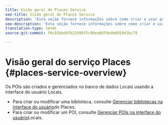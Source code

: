 ```yaml
---
title: Visão geral do Places Service
seo-title: Visão geral do Places Service
description: 'Esta seção fornece informações sobre como criar e usar pontos de interesse (POIs). '
seo-description: 'Esta seção fornece informações sobre como criar e usar pontos de interesse (POIs).  '
translation-type: tm+mt
source-git-commit: f6c92bbd4fb21999f5c96ea0df8ede6919d1bc79

---
```



# Visão geral do serviço Places {#places-service-overview}

Os POIs são criados e gerenciados no banco de dados Locais usando a interface do usuário Locais.

* Para criar ou modificar uma biblioteca, consulte [Gerenciar bibliotecas na interface do usuário](/help/poi-mgmt-ui/manage-libraries-in-the-places-ui.md)do Places.
* Para criar ou modificar um POI, consulte [Gerenciar POIs na interface do usuário](/help/poi-mgmt-ui/managing-pois-in-the-places-ui.md)Locais.
